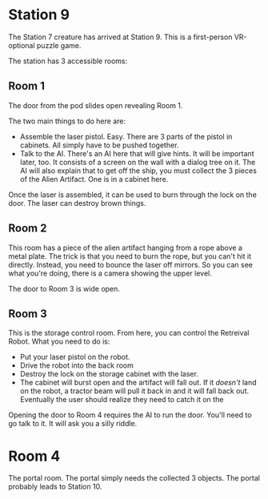 # Station 9
The Station 7 creature has arrived at Station 9. This is a first-person VR-optional puzzle game.

The station has 3 accessible rooms:

## Room 1
The door from the pod slides open revealing Room 1.

The two main things to do here are:
- Assemble the laser pistol. Easy. There are 3 parts of the pistol in cabinets. All simply have to be pushed together.
- Talk to the AI. There's an AI here that will give hints. It will be important later, too. It consists of a screen on the wall with a dialog tree on it. The AI will also explain that to get off the ship, you must collect the 3 pieces of the Alien Artifact. One is in a cabinet here.

Once the laser is assembled, it can be used to burn through the lock on the door. The laser can destroy brown things.

## Room 2
This room has a piece of the alien artifact hanging from a rope above a metal plate. The trick is that you need to burn the rope, but you can't hit it directly. Instead, you need to bounce the laser off mirrors. So you can see what you're doing, there is a camera showing the upper level.

The door to Room 3 is wide open.

## Room 3
This is the storage control room. From here, you can control the Retreival Robot. What you need to do is:
- Put your laser pistol on the robot.
- Drive the robot into the back room
- Destroy the lock on the storage cabinet with the laser.
- The cabinet will burst open and the artifact will fall out. If it _doesn't_ land on the robot, a tractor beam will pull it back in and it will fall back out. Eventually the user should realize they need to catch it on the

Opening the door to Room 4 requires the AI to run the door. You'll need to go talk to it. It will ask you a silly riddle.

# Room 4
The portal room. The portal simply needs the collected 3 objects. The portal probably leads to Station 10.




